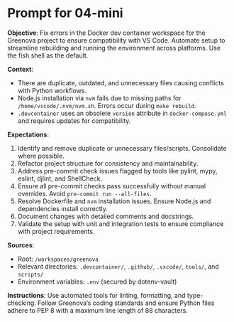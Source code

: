 # Prompt for 04-mini

**Objective**: Fix errors in the Docker dev container workspace for the Greenova project to ensure compatibility with VS Code. Automate setup to streamline rebuilding and running the environment across platforms. Use the fish shell as the default.

**Context**:

- There are duplicate, outdated, and unnecessary files causing conflicts with Python workflows.
- Node.js installation via `nvm` fails due to missing paths for `/home/vscode/.nvm/nvm.sh`. Errors occur during `make rebuild`.
- `.devcontainer` uses an obsolete `version` attribute in `docker-compose.yml` and requires updates for compatibility.

**Expectations**:

1. Identify and remove duplicate or unnecessary files/scripts. Consolidate where possible.
2. Refactor project structure for consistency and maintainability.
3. Address pre-commit check issues flagged by tools like pylint, mypy, eslint, djlint, and ShellCheck.
4. Ensure all pre-commit checks pass successfully without manual overrides. Avoid `pre-commit run --all-files`.
5. Resolve Dockerfile and `nvm` installation issues. Ensure Node.js and dependencies install correctly.
6. Document changes with detailed comments and docstrings.
7. Validate the setup with unit and integration tests to ensure compliance with project requirements.

**Sources**:

- Root: `/workspaces/greenova`
- Relevant directories: `.devcontainer/`, `.github/`, `.vscode/`, `tools/`, and `scripts/`
- Environment variables: `.env` (secured by dotenv-vault)

**Instructions**: Use automated tools for linting, formatting, and type-checking. Follow Greenova’s coding standards and ensure Python files adhere to PEP 8 with a maximum line length of 88 characters.

